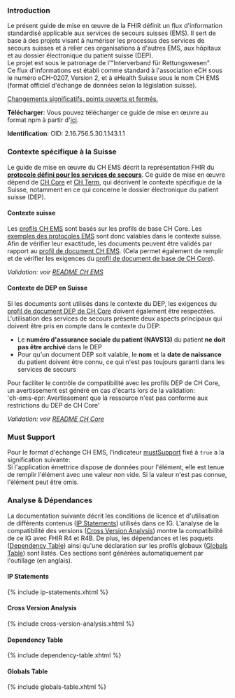 ### Introduction
Le présent guide de mise en œuvre de la FHIR définit un flux d'information standardisé applicable aux services de secours suisses (EMS). Il sert de base à des projets visant à numériser les processus des services de secours suisses et à relier ces organisations à d'autres EMS, aux hôpitaux et au dossier électronique du patient suisse (DEP).      
Le projet est sous le patronage de l'"Interverband für Rettungswesen".    
Ce flux d'informations est établi comme standard à l'association eCH sous le numéro eCH-0207, Version 2, et à eHealth Suisse sous le nom CH EMS (format officiel d'échange de données selon la législation suisse).

<div markdown="1" class="stu-note">

[Changements significatifs, points ouverts et fermés.](changelog.html)

</div>

**Télécharger**: Vous pouvez télécharger ce guide de mise en œuvre au format npm à partir d'[ici](package.tgz).

**Identification**: OID: 2.16.756.5.30.1.143.1.1    


### Contexte spécifique à la Suisse
Le guide de mise en œuvre du CH EMS décrit la représentation FHIR du [**protocole défini pour les services de secours**](document.html). Ce guide de mise en œuvre dépend de [CH Core](http://fhir.ch/ig/ch-core/index.html) et [CH Term](http://fhir.ch/ig/ch-term/index.html), qui décrivent le contexte spécifique de la Suisse, notamment en ce qui concerne le dossier électronique du patient suisse (DEP).

#### Contexte suisse
Les [profils CH EMS](profiles.html) sont basés sur les profils de base CH Core. Les [exemples des protocoles EMS](document.html#document-examples) sont donc valables dans le contexte suisse. Afin de vérifier leur exactitude, les documents peuvent être validés par rapport au [profil de document CH EMS](StructureDefinition-ch-ems-document.html). (Cela permet également de remplir et de vérifier les exigences du [profil de document de base de CH Core](http://fhir.ch/ig/ch-core/StructureDefinition-ch-core-document.html)).

*Validation: voir [README CH EMS](https://github.com/hl7ch/ch-ems)*

#### Contexte de DEP en Suisse
Si les documents sont utilisés dans le contexte du DEP, les exigences du [profil de document DEP de CH Core](http://fhir.ch/ig/ch-core/StructureDefinition-ch-core-document-epr.html) doivent également être respectées. L'utilisation des services de secours présente deux aspects principaux qui doivent être pris en compte dans le contexte du DEP:
* Le **numéro d'assurance sociale du patient (NAVS13)** du patient **ne doit pas être archivé** dans le DEP   
* Pour qu'un document DEP soit valable, le **nom** et la **date de naissance** du patient doivent être connu, ce qui n'est pas toujours garanti dans les services de secours

Pour faciliter le contrôle de compatibilité avec les profils DEP de CH Core, un avertissement est généré en cas d'écarts lors de la validation:   
'ch-ems-epr: Avertissement que la ressource n'est pas conforme aux restrictions du DEP de CH Core'

*Validation: voir [README CH Core](https://github.com/hl7ch/ch-core)*

### Must Support
Pour le format d'échange CH EMS, l'indicateur [mustSupport](https://hl7.org/fhir/R4/profiling.html#mustsupport) fixé à `true` a la signification suivante:      
Si l'application émettrice dispose de données pour l'élément, elle est tenue de remplir l'élément avec une valeur non vide. Si la valeur n'est pas connue, l'élément peut être omis.

### Analyse & Dépendances
La documentation suivante décrit les conditions de licence et d'utilisation de différents contenus ([IP Statements](#ip-statements)) utilisés dans ce IG. L'analyse de la compatibilité des versions ([Cross Version Analysis](#cross-version-analysis)) montre la compatibilité de ce IG avec FHIR R4 et R4B. De plus, les dépendances et les paquets ([Dependency Table](#dependency-table)) ainsi qu'une déclaration sur les profils globaux ([Globals Table](#globals-table)) sont listés. Ces sections sont générées automatiquement par l'outillage (en anglais).

#### IP Statements

{% include ip-statements.xhtml %}

#### Cross Version Analysis

{% include cross-version-analysis.xhtml %}

#### Dependency Table

{% include dependency-table.xhtml %}

#### Globals Table

{% include globals-table.xhtml %}
